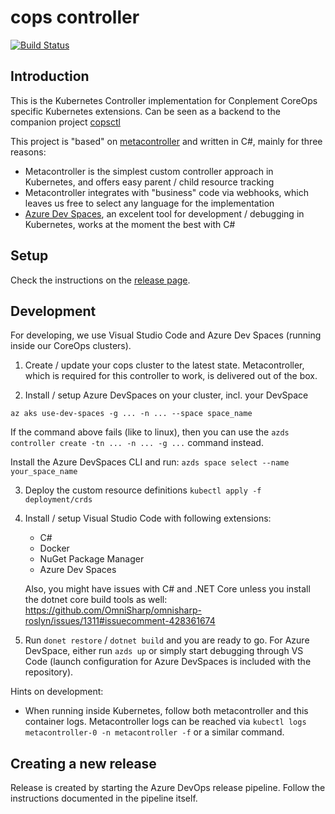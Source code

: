 # cops controller

[![Build Status](https://cpgithub.visualstudio.com/GitHubPipelines/_apis/build/status/conplementAG.cops-controller?branchName=master)](https://cpgithub.visualstudio.com/GitHubPipelines/_build/latest?definitionId=10&branchName=master)

## Introduction

This is the Kubernetes Controller implementation for Conplement CoreOps specific Kubernetes extensions. Can be seen as a backend to the companion project [copsctl](https://github.com/conplementAG/copsctl)

This project is "based" on [metacontroller](https://github.com/GoogleCloudPlatform/metacontroller) and written in C#, mainly for three reasons:

- Metacontroller is the simplest custom controller approach in Kubernetes, and offers easy parent / child resource tracking
- Metacontroller integrates with "business" code via webhooks, which leaves us free to select any language for the implementation
- [Azure Dev Spaces](https://docs.microsoft.com/en-us/azure/dev-spaces/), an excelent tool for development / debugging in Kubernetes, works at the moment the best with C#

## Setup

Check the instructions on the [release page](https://github.com/conplementAG/cops-controller/releases).

## Development

For developing, we use Visual Studio Code and Azure Dev Spaces (running inside our CoreOps clusters).

1. Create / update your cops cluster to the latest state. Metacontroller, which is required for this controller to work, is delivered out of the box.

2. Install / setup Azure DevSpaces on your cluster, incl. your DevSpace 

`az aks use-dev-spaces -g ... -n ... --space space_name`

If the command above fails (like to linux), then you can use the `azds controller create -tn ... -n ... -g ...` command instead.

Install the Azure DevSpaces CLI and run:
`azds space select --name your_space_name`

3. Deploy the custom resource definitions `kubectl apply -f deployment/crds`

4. Install / setup Visual Studio Code with following extensions:
    - C#
    - Docker
    - NuGet Package Manager
    - Azure Dev Spaces

    Also, you might have issues with C# and .NET Core unless you install the dotnet core build tools as well: https://github.com/OmniSharp/omnisharp-roslyn/issues/1311#issuecomment-428361674

5. Run `donet restore` / `dotnet build` and you are ready to go. For Azure DevSpace, either run `azds up` or simply start debugging through VS Code (launch configuration for Azure DevSpaces is included with the repository).

Hints on development:
 - When running inside Kubernetes, follow both metacontroller and this container logs. Metacontroller logs can be reached via `kubectl logs metacontroller-0 -n metacontroller -f` or a similar command. 

## Creating a new release

Release is created by starting the Azure DevOps release pipeline. Follow the instructions documented in the pipeline itself.